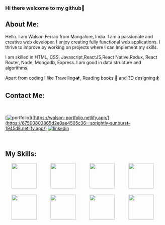 ### Hi there  welcome to my github👋

<h2>About Me:</h2>

<p >
  Hello. I am Walson Ferrao from Mangalore, India. I am a passionate and creative web developer.
  I enjoy creating fully functional web applications. I thrive to improve by working on projects where I can Implement my skills.
</p>
<p>
I am skilled in HTML, CSS, Javascript,ReactJS,React Native,Redux, React Router, Node, Mongodb, Express. I am good in data structure and algorithms.
</p>
<p>Apart from coding I like Travelling🏕️, Reading books 📕 and 3D designing🏂</p>


<h2>Contact Me:</h2>

<br/>


[![portfolio](https://img.shields.io/badge/my_portfolio-000?style=for-the-badge&logo=ko-fi&logoColor=white)]([https://walson-portfolio.netlify.app/](https://67500803865d2e0ae4505c36--sprightly-sunburst-1945d8.netlify.app/)
[![linkedin](https://img.shields.io/badge/linkedin-0A66C2?style=for-the-badge&logo=linkedin&logoColor=white)](https://www.linkedin.com/in/walson-ferrao-77ba76230/)

<br/>



<h2>My Skills:</h2>

<div class="aaaa">
  
  <img src="https://img.icons8.com/ios-filled/250/000000/html-5--v1.png" width="80" height="80" hspace="20"/>
	
<img src="https://img.icons8.com/ios-filled/250/000000/css3.png" width="80" height="80" hspace="20"/>
  <img src="https://img.icons8.com/color/240/000000/javascript--v1.png" width="80" height="80" hspace="20"/> 
 
  <img src="https://img.icons8.com/ios-filled/250/000000/react-native.png" width="80" height="80" hspace="20"/>
	<br/>
  <br/>
  <img src="https://img.icons8.com/ios-filled/250/000000/redux.png" width="80" height="80" hspace="20"/>
  
  <img src="https://img.icons8.com/color/240/000000/nodejs.png" width="80" height="80" hspace="20"/>
  <img src="https://img.icons8.com/color/240/000000/mongodb.png" width="80" height="80" hspace="20"/>
 <img src="https://img.icons8.com/color/240/000000/express.png" width="80" height="80" hspace="20"/>
 
  
  
  
  <div/>


	
	














